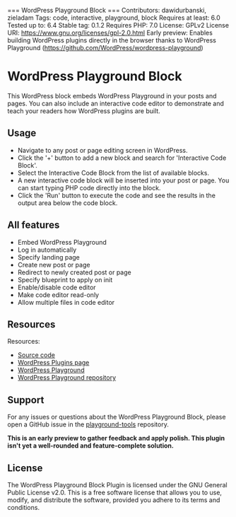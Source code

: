 === WordPress Playground Block ===
Contributors: dawidurbanski, zieladam
Tags: code, interactive, playground, block
Requires at least: 6.0
Tested up to: 6.4
Stable tag: 0.1.2
Requires PHP: 7.0
License: GPLv2
License URI: https://www.gnu.org/licenses/gpl-2.0.html
Early preview: Enables building WordPress plugins directly in the browser thanks to WordPress Playground (https://github.com/WordPress/wordpress-playground)

# WordPress Playground Block

This WordPress block embeds WordPress Playground in your posts and pages. You can also include an interactive code editor to demonstrate and teach your readers how WordPress plugins are built.

## Usage

-   Navigate to any post or page editing screen in WordPress.
-   Click the '+' button to add a new block and search for 'Interactive Code Block'.
-   Select the Interactive Code Block from the list of available blocks.
-   A new interactive code block will be inserted into your post or page. You can start typing PHP code directly into the block.
-   Click the 'Run' button to execute the code and see the results in the output area below the code block.

## All features

-   Embed WordPress Playground
-   Log in automatically
-   Specify landing page
-   Create new post or page
-   Redirect to newly created post or page
-   Specify blueprint to apply on init
-   Enable/disable code editor
-   Make code editor read-only
-   Allow multiple files in code editor

## Resources

Resources:

-   [Source code](https://github.com/WordPress/playground-tools/tree/trunk/packages/wordpress-playground-block)
-   [WordPress Plugins page](https://wordpress.org/plugins/wordpress-playground-block/)
-   [WordPress Playground](https://developer.wordpress.org/playground)
-   [WordPress Playground repository](https://wordpress.github.io/wordpress-playground/)

## Support

For any issues or questions about the WordPress Playground Block, please open a GitHub issue in the [playground-tools](https://github.com/WordPress/playground-tools) repository.

**This is an early preview to gather feedback and apply polish. This plugin isn't yet a well-rounded and feature-complete solution.**

## License

The WordPress Playground Block Plugin is licensed under the GNU General Public License v2.0. This is a free software license that allows you to use, modify, and distribute the software, provided you adhere to its terms and conditions.
